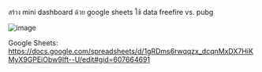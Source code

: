 สร้าง mini dashboard ด้วย google sheets ใช้ data freefire vs. pubg 

![image](https://github.com/svenzens/data-science-bootcamp9/assets/154498271/995c5bd1-4d32-43ea-8e3b-ec3771b9fdcc)

Google Sheets:
https://docs.google.com/spreadsheets/d/1gRDms6rwqqzx_dcqnMxDX7HiKMyX9GPEiObw9Ift--U/edit#gid=607664691
